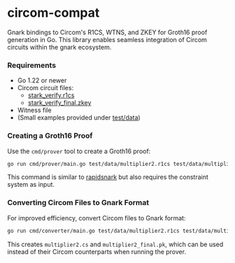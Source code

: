 # circom-compat

Gnark bindings to Circom's R1CS, WTNS, and ZKEY for Groth16 proof generation in Go. This library enables seamless integration of Circom circuits within the gnark ecosystem.

### Requirements

- Go 1.22 or newer
- Circom circuit files:
   - [stark_verify.r1cs](https://risc0-artifacts.s3.us-west-2.amazonaws.com/tsc/2024-04-04/stark_verify.r1cs)
   - [stark_verify_final.zkey](https://risc0-artifacts.s3.us-west-2.amazonaws.com/tsc/2024-04-04/stark_verify_final.zkey)
- Witness file
- (Small examples provided under [test/data](test/data))

### Creating a Groth16 Proof

Use the `cmd/prover` tool to create a Groth16 proof:

```sh
go run cmd/prover/main.go test/data/multiplier2.r1cs test/data/multiplier2_final.zkey test/data/multiplier2.wtns proof.json
```

This command is similar to [rapidsnark](https://github.com/iden3/rapidsnark) but also requires the constraint system as input.

### Converting Circom Files to Gnark Format

For improved efficiency, convert Circom files to Gnark format:

```sh
go run cmd/converter/main.go test/data/multiplier2.r1cs test/data/multiplier2_final.zkey
```

This creates `multiplier2.cs` and `multiplier2_final.pk`, which can be used instead of their Circom counterparts when running the prover.
